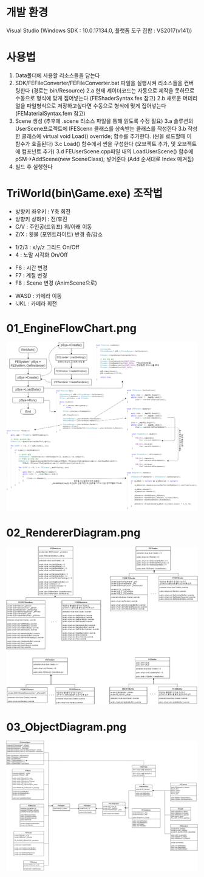 # 개발 환경
Visual Studio (Windows SDK : 10.0.17134.0, 플랫폼 도구 집합 : VS2017(v141))

# 사용법
1. Data폴더에 사용할 리소스들을 담는다
2. SDK/FEFileConverter/FEFileConverter.bat 파일을 실행시켜 리소스들을 컨버팅한다 (경로는 bin/Resource)
    2.a 현재 셰이더코드는 자동으로 제작을 못하므로 수동으로 형식에 맞게 집어넣는다 (FEShaderSyntax.fes 참고)
    2.b 새로운 머테리얼을 파일형식으로 저장하고싶다면 수동으로 형식에 맞게 집어넣는다 (FEMaterialSyntax.fem 참고)
3. Scene 생성 (추후에 .scene 리소스 파일을 통해 읽도록 수정 필요)
    3.a 솔루션의 UserScene프로젝트에 IFEScenn 클래스를 상속받는 클래스를 작성한다
    3.b 작성한 클래스에 virtual void Load() override; 함수를 추가한다. (씬을 로드할때 이 함수가 호출된다)
    3.c Load() 함수에서 씬을 구성한다 (오브젝트 추가, 및 오브젝트에 컴포넌트 추가)
    3.d FEUserScene.cpp파일 내의 LoadUserScene() 함수에 pSM->AddScene(new SceneClass); 넣어준다 (Add 순서대로 Index 매겨짐)
4. 빌드 후 실행한다

# TriWorld(bin\Game.exe) 조작법
* 방향키 좌우키 : Y축 회전
* 방향키 상하키 : 전/후진
* C/V : 주인공(드워프) 위/아래 이동
* Z/X : 횟불 (포인트라이트) 반경 증/감소

- 1/2/3 : x/y/z 그리드 On/Off
- 4 : 노말 시각화 On/Off

+ F6 : 시간 변경
+ F7 : 계절 변경
+ F8 : Scene 변경 (AnimScene으로)

* WASD : 카메라 이동
* IJKL : 카메라 회전


# 01_EngineFlowChart.png
![Alt text](01_EngineFlowChart.png)

# 02_RendererDiagram.png
![Alt text](02_RendererDiagram.png)

# 03_ObjectDiagram.png
![Alt text](03_ObjectDiagram.png)
